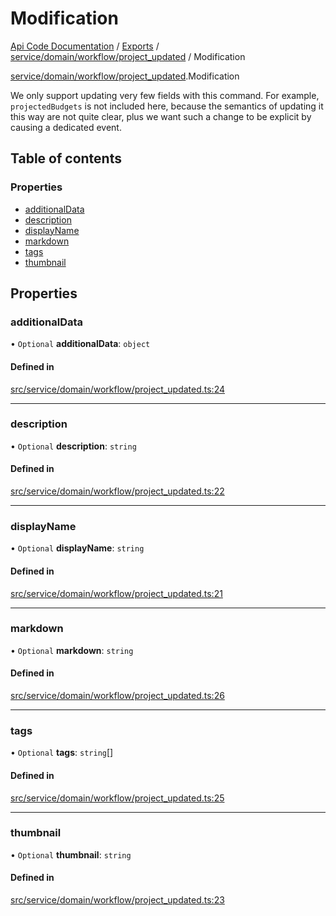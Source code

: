 # Modification
 
[Api Code Documentation](../README.md) / [Exports](../modules.md) / [service/domain/workflow/project\_updated](../modules/service_domain_workflow_project_updated.md) / Modification

[service/domain/workflow/project\_updated](../modules/service_domain_workflow_project_updated.md).Modification

We only support updating very few fields with this command. For example,
`projectedBudgets` is not included here, because the semantics of updating it this
way are not quite clear, plus we want such a change to be explicit by causing a
dedicated event.

## Table of contents

### Properties

- [additionalData](service_domain_workflow_project_updated.Modification.md#additionaldata)
- [description](service_domain_workflow_project_updated.Modification.md#description)
- [displayName](service_domain_workflow_project_updated.Modification.md#displayname)
- [markdown](service_domain_workflow_project_updated.Modification.md#markdown)
- [tags](service_domain_workflow_project_updated.Modification.md#tags)
- [thumbnail](service_domain_workflow_project_updated.Modification.md#thumbnail)

## Properties

### additionalData

• `Optional` **additionalData**: `object`

#### Defined in

[src/service/domain/workflow/project_updated.ts:24](https://github.com/openkfw/TruBudget/blob/e3c318d/api/src/service/domain/workflow/project_updated.ts#L24)

___

### description

• `Optional` **description**: `string`

#### Defined in

[src/service/domain/workflow/project_updated.ts:22](https://github.com/openkfw/TruBudget/blob/e3c318d/api/src/service/domain/workflow/project_updated.ts#L22)

___

### displayName

• `Optional` **displayName**: `string`

#### Defined in

[src/service/domain/workflow/project_updated.ts:21](https://github.com/openkfw/TruBudget/blob/e3c318d/api/src/service/domain/workflow/project_updated.ts#L21)

___

### markdown

• `Optional` **markdown**: `string`

#### Defined in

[src/service/domain/workflow/project_updated.ts:26](https://github.com/openkfw/TruBudget/blob/e3c318d/api/src/service/domain/workflow/project_updated.ts#L26)

___

### tags

• `Optional` **tags**: `string`[]

#### Defined in

[src/service/domain/workflow/project_updated.ts:25](https://github.com/openkfw/TruBudget/blob/e3c318d/api/src/service/domain/workflow/project_updated.ts#L25)

___

### thumbnail

• `Optional` **thumbnail**: `string`

#### Defined in

[src/service/domain/workflow/project_updated.ts:23](https://github.com/openkfw/TruBudget/blob/e3c318d/api/src/service/domain/workflow/project_updated.ts#L23)
